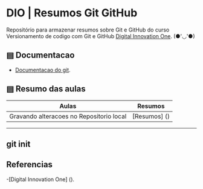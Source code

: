 # DIO | Resumos Git GitHub

Repositório para armazenar resumos sobre Git e GitHub
do curso Versionamento de codigo com Git e GitHub
[Digital Innovation One](https://www.dio.me/).
(●'◡'●)
## ▤ Documentacao
- [Documentacao do git](https://git-scm.com/doc).

## ▤ Resumo das aulas

| Aulas | Resumos |
|-------|---------|
|Gravando alteracoes no Repositorio local | [Resumos] () |

----
git init
----

## Referencias

-[Digital Innovation One] ().